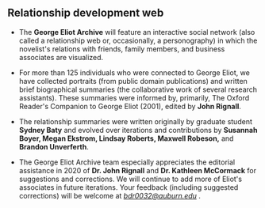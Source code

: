 ## Relationship development web
   -   The **George Eliot Archive** will feature an interactive social network (also called a relationship web or, occasionally, a personography) in which the novelist's relations with friends, family members, and business associates are visualized.

   -   For more than 125 individuals who were connected to George Eliot, we have collected portraits (from public domain publications) and written brief biographical summaries (the collaborative work of several research assistants). These summaries were informed by, primarily, The Oxford Reader's Companion to George Eliot (2001), edited by <strong>John Rignall</strong>.

   -   The relationship summaries were written originally by graduate student <strong>Sydney Baty</strong> and evolved over iterations and contributions by <strong>Susannah Boyer, Megan Ekstrom, Lindsay Roberts, Maxwell Robeson,</strong> and <strong>Brandon Unverferth</strong>.

   -   The George Eliot Archive team especially appreciates the editorial assistance in 2020 of <strong>Dr. John Rignall</strong> and <strong>Dr. Kathleen McCormack</strong> for suggestions and corrections. We will continue to add more of Eliot's associates in future iterations. Your feedback (including suggested corrections) will be welcome at <em> bdr0032@auburn.edu </em>.
